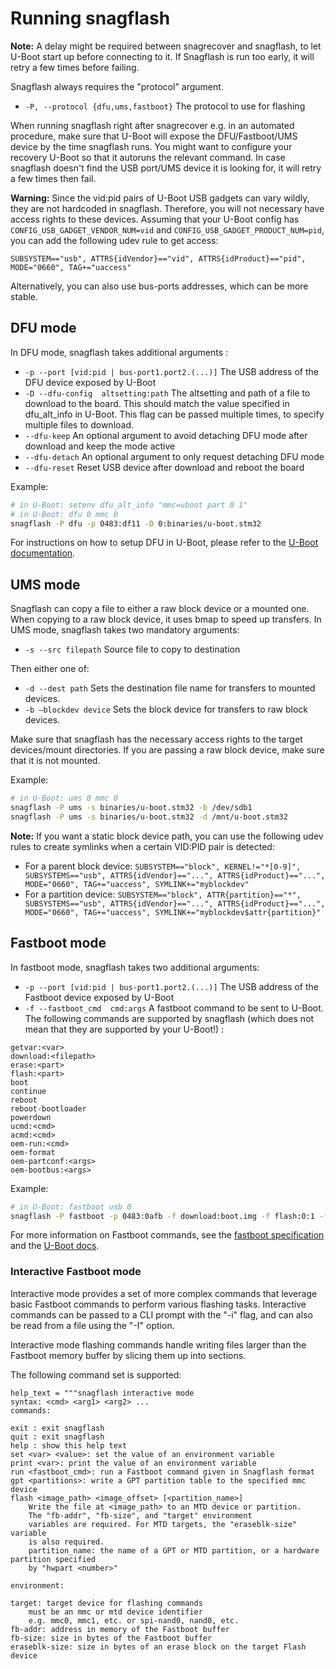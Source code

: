 # Running snagflash

**Note:** A delay might be required between snagrecover and snagflash, to let
U-Boot start up before connecting to it. If Snagflash is run too early, it will
retry a few times before failing.

Snagflash always requires the "protocol" argument.

 * `-P, --protocol {dfu,ums,fastboot}`
   The protocol to use for flashing

When running snagflash right after snagrecover e.g. in an automated procedure,
make sure that U-Boot will expose the DFU/Fastboot/UMS device by the time
snagflash runs. You might want to configure your recovery U-Boot so that it
autoruns the relevant command. In case snagflash doesn't find the USB port/UMS
device it is looking for, it will retry a few times then fail.

**Warning:** Since the vid:pid pairs of U-Boot USB gadgets can vary wildly, they
are not hardcoded in snagflash. Therefore, you will not necessary have access
rights to these devices. Assuming that your U-Boot config has
`CONFIG_USB_GADGET_VENDOR_NUM=vid` and `CONFIG_USB_GADGET_PRODUCT_NUM=pid`, you
can add the following udev rule to get access:

`SUBSYSTEM=="usb", ATTRS{idVendor}=="vid", ATTRS{idProduct}=="pid", MODE="0660", TAG+="uaccess"`

Alternatively, you can also use bus-ports addresses, which can be more stable.

## DFU mode

In DFU mode, snagflash takes additional arguments :

 * `-p --port [vid:pid | bus-port1.port2.(...)]`
   The USB address of the DFU device exposed by U-Boot
 * `-D --dfu-config  altsetting:path`
   The altsetting and path of a file to download to the board. This should match
   the value specified in dfu\_alt\_info in U-Boot. This flag can be passed
   multiple times, to specify multiple files to download.
 * `--dfu-keep`
   An optional argument to avoid detaching DFU mode after download and keep the mode active
 * `--dfu-detach`
   An optional argument to only request detaching DFU mode
 * `--dfu-reset`
   Reset USB device after download and reboot the board

Example:
```bash
# in U-Boot: setenv dfu_alt_info "mmc=uboot part 0 1"
# in U-Boot: dfu 0 mmc 0
snagflash -P dfu -p 0483:df11 -D 0:binaries/u-boot.stm32
```

For instructions on how to setup DFU in U-Boot, please refer to the [U-Boot
documentation](https://u-boot.readthedocs.io/en/latest/usage/dfu.html).

## UMS mode

Snagflash can copy a file to either a raw block device or a mounted one. When
copying to a raw block device, it uses bmap to speed up transfers.
In UMS mode, snagflash takes two mandatory arguments:

 * `-s --src filepath`
   Source file to copy to destination

Then either one of:

 * `-d --dest path`
   Sets the destination file name for transfers to mounted devices.
 * `-b –blockdev device`
   Sets the block device for transfers to raw block devices.

Make sure that snagflash has the necessary access rights to the target
devices/mount directories. If you are passing a raw block device, make sure that
it is not mounted.

Example:

```bash
# in U-Boot: ums 0 mmc 0
snagflash -P ums -s binaries/u-boot.stm32 -b /dev/sdb1
snagflash -P ums -s binaries/u-boot.stm32 -d /mnt/u-boot.stm32
```

**Note:** If you want a static block device path, you can use the following udev
rules to create symlinks when a certain VID:PID pair is detected: 
- For a parent block device: `SUBSYSTEM=="block", KERNEL!="*[0-9]",
  SUBSYSTEMS=="usb", ATTRS{idVendor}=="...", ATTRS{idProduct}=="...",
  MODE="0660", TAG+="uaccess", SYMLINK+="myblockdev"`
- For a partition device: `SUBSYSTEM=="block", ATTR{partition}=="*",
  SUBSYSTEMS=="usb", ATTRS{idVendor}=="...", ATTRS{idProduct}=="...",
  MODE="0660", TAG+="uaccess", SYMLINK+="myblockdev$attr{partition}"`


## Fastboot mode

In fastboot mode, snagflash takes two additional arguments:

 * `-p --port [vid:pid | bus-port1.port2.(...)]`
   The USB address of the Fastboot device exposed by U-Boot
 * `-f --fastboot_cmd  cmd:args`
   A fastboot command to be sent to U-Boot. The following commands are supported
   by snagflash (which does not mean that they are supported by your U-Boot!) :

```
getvar:<var>
download:<filepath>
erase:<part>
flash:<part>
boot
continue
reboot
reboot-bootloader
powerdown
ucmd:<cmd>
acmd:<cmd>
oem-run:<cmd>
oem-format
oem-partconf:<args>
oem-bootbus:<args>
```

Example:
```bash
# in U-Boot: fastboot usb 0
snagflash -P fastboot -p 0483:0afb -f download:boot.img -f flash:0:1 -f boot
```

For more information on Fastboot commands, see the [fastboot
specification](https://android.googlesource.com/platform/system/core/+/refs/heads/master/fastboot/README.md)
and the [U-Boot
docs](https://elixir.bootlin.com/u-boot/v2023.04/source/doc/android/fastboot.rst).

### Interactive Fastboot mode

Interactive mode provides a set of more complex commands that leverage
basic Fastboot commands to perform various flashing tasks. Interactive
commands can be passed to a CLI prompt with the "-i" flag, and
can also be read from a file using the "-I" option.

Interactive mode flashing commands handle writing files larger than the
Fastboot memory buffer by slicing them up into sections.

The following command set is supported:

```
help_text = """snagflash interactive mode
syntax: <cmd> <arg1> <arg2> ...
commands:

exit : exit snagflash
quit : exit snagflash
help : show this help text
set <var> <value>: set the value of an environment variable
print <var>: print the value of an environment variable
run <fastboot_cmd>: run a Fastboot command given in Snagflash format
gpt <partitions>: write a GPT partition table to the specified mmc device
flash <image_path> <image_offset> [<partition_name>]
	Write the file at <image_path> to an MTD device or partition.
	The "fb-addr", "fb-size", and "target" environment
	variables are required. For MTD targets, the "eraseblk-size" variable
	is also required.
	partition_name: the name of a GPT or MTD partition, or a hardware partition specified
	by "hwpart <number>"

environment:

target: target device for flashing commands
	must be an mmc or mtd device identifier
	e.g. mmc0, mmc1, etc. or spi-nand0, nand0, etc.
fb-addr: address in memory of the Fastboot buffer
fb-size: size in bytes of the Fastboot buffer
eraseblk-size: size in bytes of an erase block on the target Flash device

```
